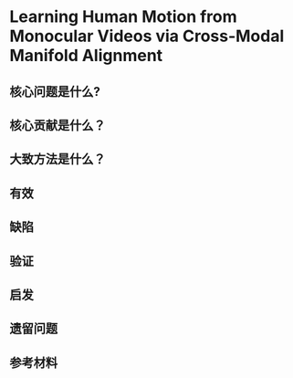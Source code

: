 # Learning Human Motion from Monocular Videos via Cross-Modal Manifold Alignment

## 核心问题是什么?

## 核心贡献是什么？

## 大致方法是什么？

## 有效

## 缺陷

## 验证

## 启发

## 遗留问题

## 参考材料